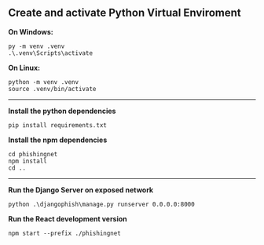 
## Create and activate Python Virtual Enviroment

**On Windows:**
```
py -m venv .venv
.\.venv\Scripts\activate
```

**On Linux:**
```
python -m venv .venv
source .venv/bin/activate
```

---

**Install the python dependencies**
```
pip install requirements.txt
```

**Install the npm dependencies**
```
cd phishingnet
npm install
cd ..
```

---

**Run the Django Server on exposed network**
```
python .\djangophish\manage.py runserver 0.0.0.0:8000
```

**Run the React development version**
```
npm start --prefix ./phishingnet
```
